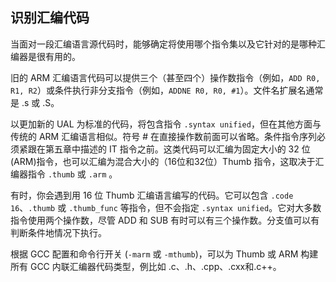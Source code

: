 ## 识别汇编代码

当面对一段汇编语言源代码时，能够确定将使用哪个指令集以及它针对的是哪种汇编器是很有用的。

旧的 ARM 汇编语言代码可以提供三个（甚至四个）操作数指令（例如，`ADD R0, R1, R2`）或条件执行非分支指令（例如，`ADDNE R0, R0, #1`）。文件名扩展名通常是 .s 或 .S。

以更加新的 UAL 为标准的代码，将包含指令 `.syntax unified`，但在其他方面与传统的 ARM 汇编语言相似。符号 \# 在直接操作数前面可以省略。条件指令序列必须紧跟在第五章中描述的 IT 指令之前。这类代码可以汇编为固定大小的 32 位\(ARM\)指令，也可以汇编为混合大小的（16位和32位）Thumb 指令，这取决于汇编器指令 `.thumb` 或 `.arm` 。

有时，你会遇到用 16 位 Thumb 汇编语言编写的代码。它可以包含 `.code 16`、`.thumb` 或 `.thumb_func` 等指令，但不会指定 `.syntax unified`。它对大多数指令使用两个操作数，尽管 ADD 和 SUB 有时可以有三个操作数。分支值可以有判断条件地情况下执行。

根据 GCC 配置和命令行开关 \(`-marm` 或 `-mthumb`\)，可以为 Thumb 或 ARM 构建所有 GCC 内联汇编器代码类型，例比如 .c、.h、.cpp、.cxx和.c++。






